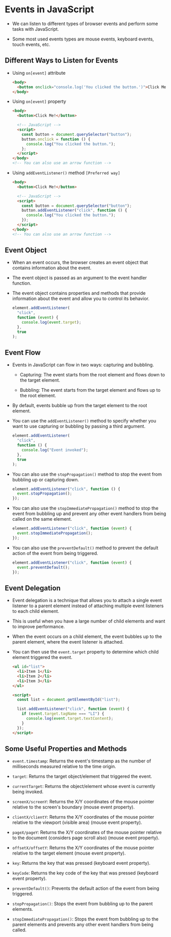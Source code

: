 # Events in JavaScript

- We can listen to different types of browser events and perform some tasks with JavaScript.

- Some most used events types are mouse events, keyboard events, touch events, etc.

## Different Ways to Listen for Events

- Using `on[event]` attribute

  ```html
  <body>
    <button onclick="console.log('You clicked the button.')">Click Me!</button>
  </body>
  ```

- Using `on[event]` property

  ```html
  <body>
    <button>Click Me!</button>

    <!-- JavaScript -->
    <script>
      const button = document.querySelector("button");
      button.onclick = function () {
        console.log("You clicked the button.");
      };
    </script>
  </body>
  <!-- You can also use an arrow function -->
  ```

- Using `addEventListener()` method `[Preferred way]`

  ```html
  <body>
    <button>Click Me!</button>

    <!-- JavaScript -->
    <script>
      const button = document.querySelector("button");
      button.addEventListener("click", function () {
        console.log("You clicked the button.");
      });
    </script>
  </body>
  <!-- You can also use an arrow function -->
  ```

## Event Object

- When an event occurs, the browser creates an event object that contains information about the event.

- The event object is passed as an argument to the event handler function.

- The event object contains properties and methods that provide information about the event and allow you to control its behavior.

  ```js
  element.addEventListener(
    "click",
    function (event) {
      console.log(event.target);
    },
    true
  );
  ```

## Event Flow

- Events in JavaScript can flow in two ways: capturing and bubbling.

  - Capturing: The event starts from the root element and flows down to the target element.

  - Bubbling: The event starts from the target element and flows up to the root element.

- By default, events bubble up from the target element to the root element.

- You can use the `addEventListener()` method to specify whether you want to use capturing or bubbling by passing a third argument.

  ```js
  element.addEventListener(
    "click",
    function () {
      console.log("Event invoked");
    },
    true
  );
  ```

- You can also use the `stopPropagation()` method to stop the event from bubbling up or capturing down.

  ```js
  element.addEventListener("click", function () {
    event.stopPropagation();
  });
  ```

- You can also use the `stopImmediatePropagation()` method to stop the event from bubbling up and prevent any other event handlers from being called on the same element.

  ```js
  element.addEventListener("click", function (event) {
    event.stopImmediatePropagation();
  });
  ```

- You can also use the `preventDefault()` method to prevent the default action of the event from being triggered.

  ```js
  element.addEventListener("click", function (event) {
    event.preventDefault();
  });
  ```

## Event Delegation

- Event delegation is a technique that allows you to attach a single event listener to a parent element instead of attaching multiple event listeners to each child element.

- This is useful when you have a large number of child elements and want to improve performance.

- When the event occurs on a child element, the event bubbles up to the parent element, where the event listener is attached.

- You can then use the `event.target` property to determine which child element triggered the event.

  ```html
  <ul id="list">
    <li>Item 1</li>
    <li>Item 2</li>
    <li>Item 3</li>
  </ul>

  <script>
    const list = document.getElementById("list");

    list.addEventListener("click", function (event) {
      if (event.target.tagName === "LI") {
        console.log(event.target.textContent);
      }
    });
  </script>
  ```

## Some Useful Properties and Methods

- `event.timestamp`: Returns the event's timestamp as the number of milliseconds measured relative to the time origin.

- `target`: Returns the target object/element that triggered the event.

- `currentTarget`: Returns the object/element whose event is currently being invoked.

- `screenX/screenY`: Returns the X/Y coordinates of the mouse pointer relative to the screen's boundary (mouse event property).

- `clientX/clientY`: Returns the X/Y coordinates of the mouse pointer relative to the viewport (visible area) (mouse event property).

- `pageX/pageY`: Returns the X/Y coordinates of the mouse pointer relative to the document (considers page scroll also) (mouse event property).

- `offsetX/offsetY`: Returns the X/Y coordinates of the mouse pointer relative to the target element (mouse event property).

- `key`: Returns the key that was pressed (keyboard event property).

- `keyCode`: Returns the key code of the key that was pressed (keyboard event property).

- `preventDefault()`: Prevents the default action of the event from being triggered.

- `stopPropagation()`: Stops the event from bubbling up to the parent elements.

- `stopImmediatePropagation()`: Stops the event from bubbling up to the parent elements and prevents any other event handlers from being called.
